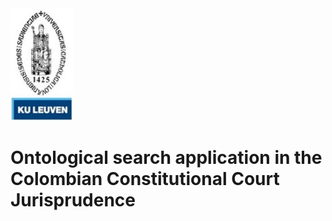 <img src="https://github.com/amgiraldov/thesisKULeuven/blob/test/img/Kuleuven.png" width="100"/>

# Ontological search application in the Colombian Constitutional Court Jurisprudence
